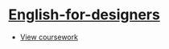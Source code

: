 # [English-for-designers](https://github.com/RonaldRonno/english-for-designers/blob/main/README.md)

- [View coursework](https://github.com/RonaldRonno/english-for-designers/blob/main/07-homepage/index.md)


